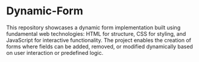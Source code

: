 # Dynamic-Form
This repository showcases a dynamic form implementation built using fundamental web technologies: HTML for structure, CSS for styling, and JavaScript for interactive functionality. The project enables the creation of forms where fields can be added, removed, or modified dynamically based on user interaction or predefined logic.
